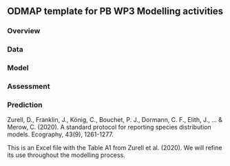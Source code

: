 ## ODMAP template for PB WP3 Modelling activities
### Overview
### Data
### Model
### Assessment
### Prediction

Zurell, D., Franklin, J., König, C., Bouchet, P. J., Dormann, C. F., Elith, J., ... & Merow, C. (2020). A standard protocol for reporting species distribution models. Ecography, 43(9), 1261-1277.

This is an Excel file with the Table A1 from Zurell et al. (2020). We will refine its use throughout the modelling process. 

